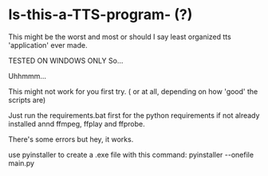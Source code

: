 # Is-this-a-TTS-program- (?)
This might be the worst and most or should I say least organized tts 'application' ever made.

TESTED ON WINDOWS ONLY
So...

Uhhmmm...

This might not work for you first try. ( or at all, depending on how 'good'  the scripts are)

Just run the requirements.bat first for the python requirements if not already installed annd ffmpeg, ffplay and ffprobe.

There's some errors but hey, it works.


use pyinstaller to create a .exe file with this command: 
pyinstaller --onefile main.py

